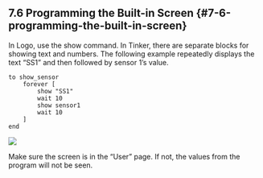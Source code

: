 ## 7.6 Programming the Built-in Screen {#7-6-programming-the-built-in-screen}

In Logo, use the show command. In Tinker, there are separate blocks for showing text and numbers. The following example repeatedly displays the text “SS1” and then followed by sensor 1’s value.

```
to show_sensor
    forever [ 
        show "SS1"
        wait 10 
        show sensor1
        wait 10 
    ]
end
```

![](https://lh3.googleusercontent.com/9Amo9QLjZEYv0OXgwKuLqudoKyjiTwBqSvfqJdBLFJNHFevZbO1Ef9aQqdnuhZzM-iYuYXb8xcqdRLqTsYbJ3mHUYIoa2H-7vNkYH9lZ3v5DPX_HNS-yWf8I9-q7orZeCoAYw6oS)

Make sure the screen is in the “User” page. If not, the values from the program will not be seen.

